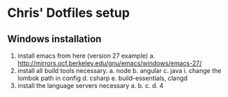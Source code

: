 # Chris' Dotfiles setup

## Windows installation

1. install emacs from here (version 27 example)
   a. http://mirrors.ocf.berkeley.edu/gnu/emacs/windows/emacs-27/
2. install all build tools necessary.
   a. node
   b. angular
   c. java
	   i. change the lombok path in config
   d. csharp
   e. build-essentials, clangd
3. install the language servers necessary
   a.
   b.
   c.
   d.
4
